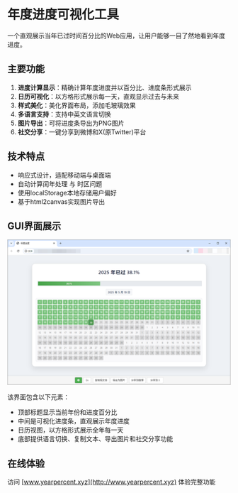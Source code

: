 # 年度进度可视化工具

一个直观展示当年已过时间百分比的Web应用，让用户能够一目了然地看到年度进度。

## 主要功能
1. **进度计算显示**：精确计算年度进度并以百分比、进度条形式展示
2. **日历可视化**：以方格形式展示每一天，直观显示过去与未来
3. **样式美化**：美化界面布局，添加毛玻璃效果
4. **多语言支持**：支持中英文语言切换
5. **图片导出**：可将进度条导出为PNG图片
6. **社交分享**：一键分享到微博和X(原Twitter)平台

## 技术特点
- 响应式设计，适配移动端与桌面端
- 自动计算闰年处理 与 时区问题
- 使用localStorage本地存储用户偏好
- 基于html2canvas实现图片导出

## GUI界面展示

![年度进度条界面](https://raw.githubusercontent.com/desti-nation/Year_Progress/main/GUI.png)

该界面包含以下元素：
- 顶部标题显示当前年份和进度百分比
- 中间是可视化进度条，直观展示年度进度
- 日历视图，以方格形式展示全年每一天
- 底部提供语言切换、复制文本、导出图片和社交分享功能

## 在线体验
访问 [www.yearpercent.xyz](http://www.yearpercent.xyz) 体验完整功能